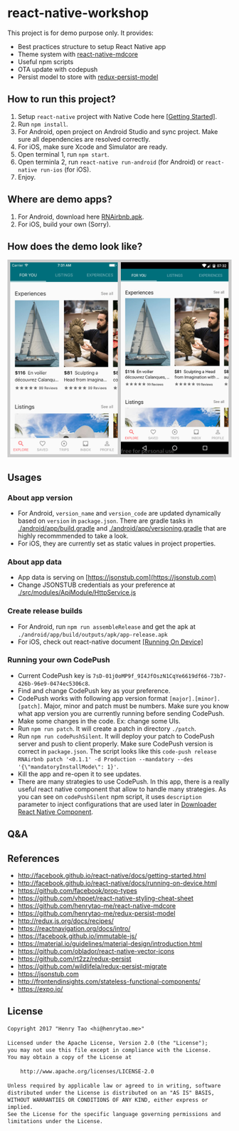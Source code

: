 # react-native-workshop

This project is for demo purpose only. It provides: 
- Best practices structure to setup React Native app
- Theme system with [react-native-mdcore](https://github.com/henrytao-me/react-native-mdcore)
- Useful npm scripts
- OTA update with codepush 
- Persist model to store with [redux-persist-model](https://github.com/henrytao-me/redux-persist-model)


## How to run this project? 

1. Setup `react-native` project with Native Code here [[Getting Started]](http://facebook.github.io/react-native/docs/getting-started.html).
2. Run `npm install`.
3. For Android, open project on Android Studio and sync project. Make sure all dependencies are resolved correctly. 
4. For iOS, make sure Xcode and Simulator are ready. 
5. Open terminal 1, run `npm start`.
6. Open terminla 2, run `react-native run-android` (for Android) or `react-native run-ios` (for iOS).
7. Enjoy.


## Where are demo apps? 

1. For Android, download here [RNAirbnb.apk](docs/rnairbnb.apk).
2. For iOS, build your own (Sorry).


## How does the demo look like? 

![RNAirbnb Screenshot](docs/rnairbnb.jpg)


## Usages

### About app version

- For Android, `version_name` and `version_code` are updated dynamically based on `version` in `package.json`. There are gradle tasks in [./android/app/build.gradle](android/app/build.gradle) and [./android/app/versioning.gradle](android/app/versioning.gradle) that are highly recommmended to take a look. 
- For iOS, they are currently set as static values in project properties. 

### About app data

- App data is serving on [https://jsonstub.com](https://jsonstub.com)
- Change JSONSTUB credentials as your preference at [./src/modules/ApiModule/HttpService.js](src/modules/ApiModule/HttpService.js)

### Create release builds 

- For Android, run `npm run assembleRelease` and get the apk at `./android/app/build/outputs/apk/app-release.apk`
- For iOS, check out react-native document [[Running On Device]](http://facebook.github.io/react-native/docs/running-on-device.html)

### Running your own CodePush

- Current CodePush key is `7sD-01j0oMP9f_9I4JfOszN1CqYe6619df66-73b7-426b-96e9-0474ec5306c8`.
- Find and change CodePush key as your preference. 
- CodePush works with following app version format `[major].[minor].[patch]`. Major, minor and patch must be numbers. Make sure you know what app version you are currently running before sending CodePush.
- Make some changes in the code. Ex: change some UIs. 
- Run `npm run patch`. It will create a patch in directory `./patch`.
- Run `npm run codePushSilent`. It will deploy your patch to CodePush server and push to client properly. Make sure CodePush version is correct in `package.json`. The script looks like this `code-push release RNAirbnb patch '<0.1.1' -d Production --mandatory --des '{\"mandatoryInstallMode\": 1}'`.
- Kill the app and re-open it to see updates. 
- There are many strategies to use CodePush. In this app, there is a really useful react native component that allow to handle many strategies. As you can see on `codePushSilent` npm script, it uses `description` parameter to inject configurations that are used later in [Downloader React Native Component](src/containers/downloader/index.js).

## Q&A



## References

- http://facebook.github.io/react-native/docs/getting-started.html
- http://facebook.github.io/react-native/docs/running-on-device.html
- https://github.com/facebook/prop-types
- https://github.com/vhpoet/react-native-styling-cheat-sheet
- https://github.com/henrytao-me/react-native-mdcore
- https://github.com/henrytao-me/redux-persist-model
- http://redux.js.org/docs/recipes/
- https://reactnavigation.org/docs/intro/
- https://facebook.github.io/immutable-js/
- https://material.io/guidelines/material-design/introduction.html
- https://github.com/oblador/react-native-vector-icons
- https://github.com/rt2zz/redux-persist
- https://github.com/wildlifela/redux-persist-migrate
- https://jsonstub.com
- http://frontendinsights.com/stateless-functional-components/
- https://expo.io/


## License

    Copyright 2017 "Henry Tao <hi@henrytao.me>"

    Licensed under the Apache License, Version 2.0 (the "License");
    you may not use this file except in compliance with the License.
    You may obtain a copy of the License at

        http://www.apache.org/licenses/LICENSE-2.0

    Unless required by applicable law or agreed to in writing, software
    distributed under the License is distributed on an "AS IS" BASIS,
    WITHOUT WARRANTIES OR CONDITIONS OF ANY KIND, either express or implied.
    See the License for the specific language governing permissions and
    limitations under the License.